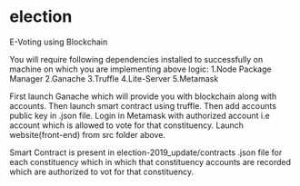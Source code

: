 # election

E-Voting using Blockchain

You will require following dependencies installed to successfully on machine on which you are implementing above logic:
1.Node Package Manager
2.Ganache
3.Truffle
4.Lite-Server
5.Metamask

First launch Ganache which will provide you with blockchain along with accounts.
Then launch smart contract using truffle.
Then add accounts public key in .json file.
Login in Metamask with authorized account i.e account which is allowed to vote for that constituency.
Launch website(front-end) from src folder above.


Smart Contract is present in election-2019_update/contracts
.json file for each constituency which in which that constituency accounts are recorded which are authorized to vot for that constituency.
